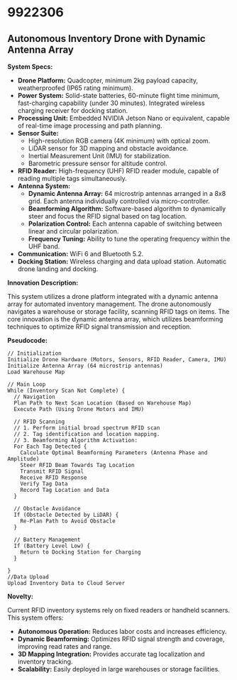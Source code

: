 # 9922306

## Autonomous Inventory Drone with Dynamic Antenna Array

**System Specs:**

*   **Drone Platform:** Quadcopter, minimum 2kg payload capacity, weatherproofed (IP65 rating minimum).
*   **Power System:** Solid-state batteries, 60-minute flight time minimum, fast-charging capability (under 30 minutes). Integrated wireless charging receiver for docking station.
*   **Processing Unit:** Embedded NVIDIA Jetson Nano or equivalent, capable of real-time image processing and path planning.
*   **Sensor Suite:**
    *   High-resolution RGB camera (4K minimum) with optical zoom.
    *   LiDAR sensor for 3D mapping and obstacle avoidance.
    *   Inertial Measurement Unit (IMU) for stabilization.
    *   Barometric pressure sensor for altitude control.
*   **RFID Reader:** High-frequency (UHF) RFID reader module, capable of reading multiple tags simultaneously.
*   **Antenna System:**
    *   **Dynamic Antenna Array:** 64 microstrip antennas arranged in a 8x8 grid. Each antenna individually controlled via micro-controller.
    *   **Beamforming Algorithm:** Software-based algorithm to dynamically steer and focus the RFID signal based on tag location.
    *   **Polarization Control:** Each antenna capable of switching between linear and circular polarization.
    *   **Frequency Tuning:** Ability to tune the operating frequency within the UHF band.
*   **Communication:** WiFi 6 and Bluetooth 5.2.
*   **Docking Station:** Wireless charging and data upload station. Automatic drone landing and docking.

**Innovation Description:**

This system utilizes a drone platform integrated with a dynamic antenna array for automated inventory management. The drone autonomously navigates a warehouse or storage facility, scanning RFID tags on items. The core innovation is the dynamic antenna array, which utilizes beamforming techniques to optimize RFID signal transmission and reception.

**Pseudocode:**

```
// Initialization
Initialize Drone Hardware (Motors, Sensors, RFID Reader, Camera, IMU)
Initialize Antenna Array (64 microstrip antennas)
Load Warehouse Map

// Main Loop
While (Inventory Scan Not Complete) {
  // Navigation
  Plan Path to Next Scan Location (Based on Warehouse Map)
  Execute Path (Using Drone Motors and IMU)

  // RFID Scanning
  // 1. Perform initial broad spectrum RFID scan
  // 2. Tag identification and location mapping.
  // 3. Beamforming Algorithm Activation:
  For Each Tag Detected {
    Calculate Optimal Beamforming Parameters (Antenna Phase and Amplitude)
    Steer RFID Beam Towards Tag Location
    Transmit RFID Signal
    Receive RFID Response
    Verify Tag Data
    Record Tag Location and Data
  }

  // Obstacle Avoidance
  If (Obstacle Detected by LiDAR) {
    Re-Plan Path to Avoid Obstacle
  }

  // Battery Management
  If (Battery Level Low) {
    Return to Docking Station for Charging
  }

}
//Data Upload
Upload Inventory Data to Cloud Server
```

**Novelty:**

Current RFID inventory systems rely on fixed readers or handheld scanners. This system offers:

*   **Autonomous Operation:** Reduces labor costs and increases efficiency.
*   **Dynamic Beamforming:** Optimizes RFID signal strength and coverage, improving read rates and range.
*   **3D Mapping Integration:** Provides accurate tag localization and inventory tracking.
*   **Scalability:** Easily deployed in large warehouses or storage facilities.